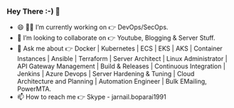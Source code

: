 ### Hey There :-) 👋

- 😄 :man_technologist:	I’m currently working on :point_right: DevOps/SecOps.
- 👯 I’m looking to collaborate on :point_right: Youtube, Blogging & Server Stuff.
- 💬 Ask me about :point_right: Docker | Kubernetes | ECS | EKS | AKS | Container Instances | Ansible | Terraform | Server Architect |
Linux Administrator | API Gateway Management | Build & Releases | Continuous Integration | Jenkins |
Azure Devops | Server Hardening & Tuning | Cloud Architecture and Planning | Automation Engineer | Bulk EMailing, PowerMTA.
- 📫 How to reach me :point_right: Skype - jarnail.boparai1991
<!--
**jerrybopara/jerrybopara** is a ✨ _special_ ✨ repository because its `README.md` (this file) appears on your GitHub profile.

Here are some ideas to get you started:
- 😄 Pronouns: ...
- ⚡ Fun fact: ...
-->
